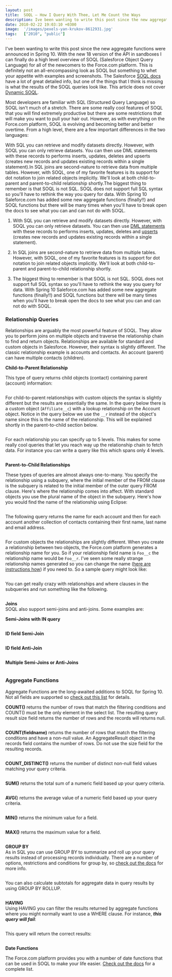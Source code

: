 ```yaml
---
layout: post
title:  SOQL – How I Query With Thee, Let Me Count the Ways
description: Ive been wanting to write this post since the new aggregate functions were announced in Spring 10. With the new 18 version of the API in sandboxes I can finally do a high level overview of SOQL (Salesforce Object Query Language) for all of the newcomers to the Force.com platform. This is definitely not an all-encompassing look as SOQL but something to whet your appetite with examples and screenshots. The Salesforce SOQL docs have a lot of great detailed info, but one of the things that I think i
date: 2010-02-22 19:03:10 +0300
image:  '/images/pexels-yan-krukov-8612931.jpg'
tags:   ["2010", "public"]
---
```

<p>I've been wanting to write this post since the new aggregate functions were announced in Spring 10. With the new 18 version of the API in sandboxes I can finally do a high level overview of SOQL (Salesforce Object Query Language) for all of the newcomers to the Force.com platform. This is definitely not an all-encompassing look as SOQL but something to whet your appetite with examples and screenshots. The Salesforce <a href="http://www.salesforce.com/us/developer/docs/api/index_CSH.htm#sforce_api_calls_soql.htm" target="_blank">SOQL docs</a> have a lot of great detailed info, but one of the things that I think is missing is what the results of the SOQL queries look like. This article does not cover <a href="http://www.salesforce.com/us/developer/docs/apexcode/Content/apex_dynamic_soql.htm" target="_blank">Dynamic SOQL</a>.</p>
<p>Most developers are familiar with SQL (Structured Query Language) so SOQL isn't much of a stretch. There are some really cool features of SOQL that you will find extremely productive but there are some restrictions that will make you want to pull your hair out. However, as with everything on the Force.com platform, SOQL is evolving and becoming better and better overtime. From a high level, there are a few important differences in the two languages:</p>
<p>With SQL you can retrieve and modify datasets directly. However, with SOQL you can only retrieve datasets. You can then use DML statements with these records to performs inserts, updates, deletes and upserts (creates new records and updates existing records within a single statement).In SQL joins are second-nature to retrieve data from multiple tables. However, with SOQL, one of my favorite features is its support for dot notation to join related objects implicitly. We'll look at both child-to-parent and parent-to-child relationship shortly.The biggest thing to remember is that SOQL is not SQL. SOQL does not support full SQL syntax so you'll have to rethink the way you query for data. With Spring 10 Saleforce.com has added some new aggregate functions (finally!!) and SOQL functions but there will be many times when you'll have to break open the docs to see what you can and can not do with SOQL.</p>
<ol>
<li>
<p>With SQL you can retrieve and modify datasets directly. However, with SOQL you can only retrieve datasets. You can then use <a href="http://www.salesforce.com/us/developer/docs/apexcode/Content/apex_dml.htm" target="_blank">DML statements</a> with these records to performs inserts, updates, deletes and <a href="http://www.salesforce.com/us/developer/docs/apexcode/Content/apex_dml_upsert.htm" target="_blank">upserts</a> (creates new records and updates existing records within a single statement).</p>
</li>
<li>
<p>In SQL joins are second-nature to retrieve data from multiple tables. However, with SOQL, one of my favorite features is its support for dot notation to join related objects implicitly. We'll look at both child-to-parent and parent-to-child relationship shortly.</p>
</li>
<li>
<p>The biggest thing to remember is that SOQL is not SQL. SOQL does not support full SQL syntax so you'll have to rethink the way you query for data. With Spring 10 Saleforce.com has added some new aggregate functions (finally!!) and SOQL functions but there will be many times when you'll have to break open the docs to see what you can and can not do with SOQL.</p>
</li>
</ol>
<h3>Relationship Queries</h3>
<p>Relationships are arguably the most powerful feature of SOQL. They allow you to perform joins on multiple objects and traverse the relationship chain to find and return objects. Relationships are available for standard and custom objects in Salesforce. However, their syntax is slightly different. The classic relationship example is accounts and contacts. An account (parent) can have multiple contacts (children).</p>
<p><strong>Child-to-Parent Relationship</strong></p>
<p>This type of query returns child objects (contact) containing parent (account) information:</p></p>
<p><img src="images/img1_vkhn8i.png" alt="" ></p>
<p>For child-to-parent relationships with custom objects the syntax is slightly different but the results are essentially the same. In the query below there is a custom object (<code>Affiliate__c</code>) with a lookup relationship on the Account object. Notice in the query below we use the <code>__r</code> instead of the object's name since this is the name of the relationship. This will be explained shortly in the parent-to-child section below.</p>
<p><img src="images/img2_wmyfvi.png" alt="" ></p>
<p>For each relationship you can specify up to 5 levels. This makes for some really cool queries that let you reach way up the relationship chain to fetch data. For instance you can write a query like this which spans only 4 levels.</p>
<p><img src="images/img31_fehb7u.png" alt="" ></p>
<p><strong>Parent-to-Child Relationships</strong></p>
<p>These types of queries are almost always one-to-many. You specify the relationship using a subquery, where the initial member of the FROM clause is the subquery is related to the initial member of the outer query FROM clause. Here's where the relationship comes into affect. With standard objects you use the plural name of the object in the subquery. Here's how you would find the name of the relationship using Eclipse:</p>
<p><img src="images/img4_fkroe9.png" alt="" ></p>
<p>The following query returns the name for each account and then for each account another collection of contacts containing their first name, last name and email address.</p>
<p><img src="images/img6_ld4zjb.png" alt="" ></p>
<p>For custom objects the relationships are slightly different. When you create a relationship between two objects, the Force.com platform generates a relationship name for you. So if your relationship field name is <code>Foo__c</code> the relationship name would be <code>Foo__r</code>. I've seen some really strange relationship names generated so you can change the name (<a href="/2009/05/13/using-related-lists-in-visualforce-pages/">here are instructions how</a>) if you need to. So a sample query might look like:</p>
<p><img src="images/img7_o0xtvb.png" alt="" ></p>
<p>You can get really crazy with relationships and where clauses in the subqueries and run something like the following.</p>
<p><img src="images/img8_tpx4om.png" alt="" ></p>
<p><strong>Joins</strong><br />SOQL also support semi-joins and anti-joins. Some examples are:</p>
<p><strong>Semi-Joins with IN query</strong></p>
<p><img src="images/img111_vs7pnw.png" alt="" ></p>
<p><strong>ID field Semi-Join</strong></p>
<p><img src="images/img12_ewnzhg.png" alt="" ></p>
<p><strong>ID field Anti-Join</strong></p>
<p><img src="images/img13_my22an-1.png" alt="" ></p>
<p><strong>Multiple Semi-Joins or Anti-Joins</strong></p>
<p><img src="images/img14_hu3a8g.png" alt="" ></p>
<h3>Aggregate Functions</h3>
<p>Aggregate Functions are the long-awaited additions to SOQL for Spring 10. Not all fields are supported so <a href="http://www.salesforce.com/us/developer/docs/api/Content/sforce_api_calls_soql_select_agg_functions_field_types.htm" target="_blank">check out this list</a> for details.</p>
<p><strong>COUNT()</strong> returns the number of rows that match the filtering conditions and COUNT() must be the only element in the select list. The resulting query result size field returns the number of rows and the records will returns null.</p>
<p><img src="images/img15_ndodei.png" alt="" ></p>
<p><strong>COUNT(fieldname)</strong> returns the number of rows that match the filtering conditions and have a non-null value. An AggregateResult object in the records field contains the number of rows. Do not use the size field for the resulting records.</p>
<p><img src="images/img16_vsjr1m.png" alt="" ></p>
<p><strong>COUNT_DISTINCT()</strong> returns the number of distinct non-null field values matching your query criteria.</p>
<p><img src="images/img171_hsr2uv.png" alt="" ></p>
<p><strong>SUM()</strong> returns the total sum of a numeric field based up your query criteria.</p>
<p><img src="images/img18_r38jcj.png" alt="" ></p>
<p><strong>AVG(</strong>) returns the average value of a numeric field based up your query criteria.</p>
<p><img src="images/img19_d4u0tr.png" alt="" ></p>
<p><strong>MIN()</strong> returns the minimum value for a field.</p>
<p><img src="images/img20_gvozxy.png" alt="" ></p>
<p><strong>MAX()</strong> returns the maximum value for a field.</p>
<p><img src="images/img211_u7aoy5.png" alt="" ></p>
<p><strong>GROUP BY</strong><br />As in SQL you can use GROUP BY to summarize and roll up your query results instead of processing records individually. There are a number of options, restrictions and conditions for group by, so <a href="http://www.salesforce.com/us/developer/docs/api/index_CSH.htm#sforce_api_calls_soql_select_groupby.htm" target="_blank">check out the docs</a> for more info.</p>
<p><img src="images/img221_fqnj6p.png" alt="" ></p>
<p>You can also calculate subtotals for aggregate data in query results by using GROUP BY ROLLUP.</p>
<p><img src="images/img23_gviu1f.png" alt="" ></p>
<p><strong>HAVING</strong><br />Using HAVING you can filter the results returned by aggregate functions where you might normally want to use a WHERE clause. For instance, <strong><em>this query will fail</em></strong>:</p>
<p><img src="images/img24_bvsbdo.png" alt="" ></p>
<p>This query will return the correct results:</p>
<p><img src="images/img25_ekjn1x.png" alt="" ></p>
<p><strong>Date Functions</strong></p>
<p>The Force.com platform provides you with a number of date functions that can be used in SOQL to make your life easier. <a href="http://www.salesforce.com/us/developer/docs/api/Content/sforce_api_calls_soql_select_date_functions.htm" target="_blank">Check out the docs</a> for a complete list.</p>
<p><img src="images/img26_zayur0.png" alt="" ></p>

